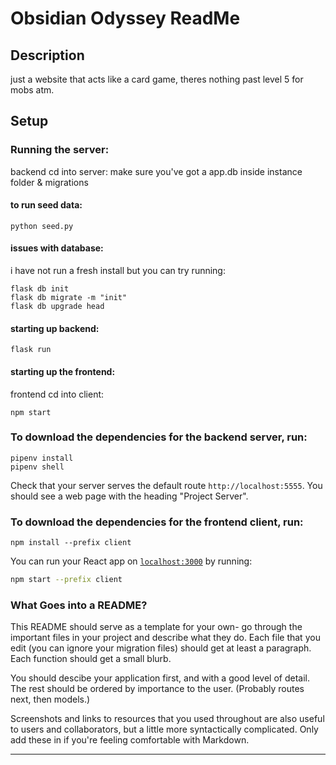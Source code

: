 # Obsidian Odyssey ReadMe
## Description
just a website that acts like a card game,
theres nothing past level 5 for mobs atm.
## Setup

### Running the server:
backend cd into server:
make sure you've got a app.db inside instance folder & migrations
#### to run seed data:
```console
python seed.py
```
#### issues with database:
i have not run a fresh install but you can try running:
```console
flask db init
flask db migrate -m "init"
flask db upgrade head
```
#### starting up backend:
```console
flask run
```
#### starting up the frontend:
frontend cd into client:
```console
npm start
```
### To download the dependencies for the backend server, run:

```console
pipenv install
pipenv shell
```


Check that your server serves the default route `http://localhost:5555`. You
should see a web page with the heading "Project Server".

### To download the dependencies for the frontend client, run:

```console
npm install --prefix client
```

You can run your React app on [`localhost:3000`](http://localhost:3000) by
running:

```sh
npm start --prefix client
```


### What Goes into a README?

This README should serve as a template for your own- go through the important
files in your project and describe what they do. Each file that you edit (you
can ignore your migration files) should get at least a paragraph. Each function
should get a small blurb.

You should descibe your application first, and with a good level of detail. The
rest should be ordered by importance to the user. (Probably routes next, then
models.)

Screenshots and links to resources that you used throughout are also useful to
users and collaborators, but a little more syntactically complicated. Only add
these in if you're feeling comfortable with Markdown.

---

